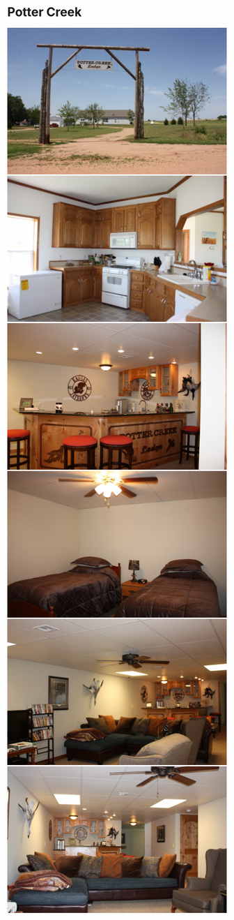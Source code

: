 # Potter Creek

![](2013-06-03-14.40.55-1024x682.jpg)
![](2013-06-03-14.48.54-1024x682.jpg)
![](2013-06-03-14.50.46-1024x682.jpg)
![](2013-06-03-14.51.48-1024x682.jpg)
![](2013-06-03-15.01.41-1024x682.jpg)
![](2013-06-03-15.03.43-1024x682.jpg)







